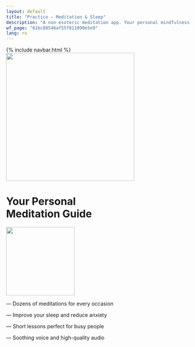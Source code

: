 ```yaml
---
layout: default
title: "Practico — Meditation & Sleep"
description: "A non-esoteric meditation app. Your personal mindfulness guide who's always there. Helps you cope with stress, improve your sleep, and increase productivity."
wf_page: "61bc88546af55f811090e5e9"
lang: ru
---
```


<div class="first-screen-2">
  <div class="content">
    <div class="first-screen-wrapper">
      {% include navbar.html %}
      <div class="main-row">
        <div class="desktop-block"><img src="{{ '/assets/images/Group-42x_1.png' | relative_url }}" width="350" alt="" class="phone-img"></div>
        <div class="main-col">
          <h1 class="h1">Your Personal<br>Meditation Guide</h1>
          <div class="mob-row">
            <div class="mobile-block"><img src="{{ '/assets/images/Group-42x_1.png' | relative_url }}" width="187" alt="" class="phone-img"></div>
            <div class="main-col2">
              <div class="main-list">
                <p class="main-par"><span class="li-mark">—</span> <span class="li-text">Dozens of meditations for every occasion</span></p>
                <p class="main-par"><span class="li-mark">—</span> <span class="li-text">Improve your sleep and reduce anxiety</span></p>
                <p class="main-par"><span class="li-mark">—</span> <span class="li-text">Short lessons perfect for busy people</span></p>
                <p class="main-par"><span class="li-mark">—</span> <span class="li-text">Soothing voice and high-quality audio</span></p>
              </div>
              <div class="store-btn-block">
                <a id="button-top" href="https://apps.apple.com/ru/app/meditation-sleep-praktika/id1467786415?l=en" target="_blank" class="store-btn mb0 en w-inline-block"></a>
                <a id="button-top" href="https://play.google.com/store/apps/details?id=com.praktika.app" target="_blank" class="store-btn mb0 gp-en w-inline-block"></a>
              </div>
            </div>
          </div>
        </div>
      </div>
    </div>
  </div>
</div>
